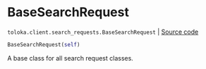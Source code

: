 # BaseSearchRequest
`toloka.client.search_requests.BaseSearchRequest` | [Source code](https://github.com/Toloka/toloka-kit/blob/v1.2.1/src/client/search_requests.py#L170)

```python
BaseSearchRequest(self)
```

A base class for all search request classes.

